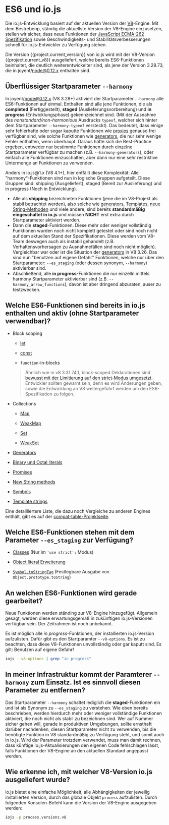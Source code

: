 # ES6 und io.js

Die io.js-Entwicklung basiert auf der aktuellen Version der [V8](https://code.google.com/p/v8/)-Engine. Mit dem Bestrebenp, ständig die aktuellste Version der V8-Engine einzusetzen, stellen wir sicher, dass neue Funktionen der [JavaScript ECMA-262 Spezifikation](http://www.ecma-international.org/publications/standards/Ecma-262.htm) sowie Geschwindigkeits- und Stabilitätsverbesserungen schnell für io.js-Entwickler zu Verfügung stehen.

Die Version {{project.current_version}} von io.js wird mit der V8-Version {{project.current_v8}} ausgeliefert, welche bereits ES6-Funktionen beinhaltet, die deutlich weiterentwickelter sind, als jene der Version 3.28.73, die in joyent/node@0.12.x enthalten sind.

## Überflüssiger Startparameter `--harmony`

In joyent/node@0.12.x (V8 3.28+) aktiviert der Startparameter `--harmony` alle ES6-Funktionen auf einmal. Enthalten sind alle jene Funktionen, die als **completed** (Fertiggestellt), **staged** (Auslieferungsvorbereitung) und **in progress** (Entwicklungsphase) gekennzeichnet sind. (Mit der Ausnahme des _nonstandard/non-harmonious_ Ausdrucks `typeof`, welcher sich hinter dem Startparameter `--harmony-typeof` versteckt). Das bedeutet, dass einige sehr fehlerhafte oder sogar kaputte Funktionen wie [proxies](https://developer.mozilla.org/en-US/docs/Web/JavaScript/Reference/Global_Objects/Proxy) genauso frei verfügbar sind, wie solche Funktionen wie [generators](https://developer.mozilla.org/en-US/docs/Web/JavaScript/Reference/Statements/function*), die nur sehr wenige Fehler enthalten, wenn überhaupt. Daraus hätte sich die Best-Practice ergeben, entweder nur bestimmte Funktionen durch einzelne Startparameter verfügbar zu machen (z.B. `--harmony-generators`), oder einfach alle Funktionen einzuschalten, aber dann nur eine sehr restriktive Untermenge an Funktionen zu verwenden.

Anders in io.js<span>@</span>1.x (V8 4.1+), hier entfällt diese Komplexität: Alle "harmony"-Funktionen sind nun in logische Gruppen aufgeteilt. Diese Gruppen sind: shipping (Ausgeliefert), staged (Bereit zur Auslieferung) und in progress (Noch in Entwicklung).

*   Alle als **shipping** bezeichneten Funktionen (jene die im V8-Projekt als stabil betrachtet werden), also solche wie [generators](https://developer.mozilla.org/en-US/docs/Web/JavaScript/Reference/Statements/function*), [Templates](https://developer.mozilla.org/en-US/docs/Web/JavaScript/Reference/template_strings), [neue String-Methoden](https://developer.mozilla.org/en-US/docs/Web/JavaScript/New_in_JavaScript/ECMAScript_6_support_in_Mozilla#Additions_to_the_String_object) und viele andere, sind bereits **standardmäßig eingeschaltet in io.js** und müssen **NICHT** erst extra durch Startparameter aktiviert werden.
*   Dann die **staged**-Funktionen. Diese mehr oder weniger vollständig Funktionen wurden noch nicht komplett getestet oder sind noch nicht auf dem aktuellen Stand der Spezifikationen. Diese werden vom V8-Team deswegen auch als instabil gehandelt (z.B. Verhaltensvorhersagen zu Ausnahmefällen sind noch nicht möglich). Vergleichbar war oder ist die Situation der [generators](https://developer.mozilla.org/en-US/docs/Web/JavaScript/Reference/Statements/function*) in V8 3.26. Das sind nun "benutzen auf eigene Gefahr" Funktionen, welche nur über den Startparameter: `--es_staging` (oder dessen synonym, `--harmony`) aktivierbar sind.
*   Abschließend, alle **in progress**-Funktionen die nur einzelln mittels harmony Startparameter aktivierbar sind (z.B. `--harmony_arrow_functions`), davon ist aber dringend abzuraten, auser zu testzwecken.

## Welche ES6-Funktionen sind bereits in io.js enthalten und aktiv (ohne Startparameter verwendbar)?


*   Block scoping

    *   [let](https://developer.mozilla.org/en-US/docs/Web/JavaScript/Reference/Statements/let)

    *   [const](https://developer.mozilla.org/en-US/docs/Web/JavaScript/Reference/Statements/const)

    *   `function`-in-blocks

    >Ähnlich wie in v8 3.31.74.1, block-scoped Deklarationen sind [bewusst mit der Limitierung auf den strict-Modus umgesetzt](https://groups.google.com/forum/#!topic/v8-users/3UXNCkAU8Es). Entwickler sollten gewarnt sein, denn es wird Änderungen geben, sowie die Entwicklung an V8 weitergeführt werden um den ES6-Spezifikation zu folgen.

*   Collections

    *   [Map](https://developer.mozilla.org/en-US/docs/Web/JavaScript/Reference/Global_Objects/Map)

    *   [WeakMap](https://developer.mozilla.org/en-US/docs/Web/JavaScript/Reference/Global_Objects/WeakMap)

    *   [Set](https://developer.mozilla.org/en-US/docs/Web/JavaScript/Reference/Global_Objects/Set)

    *   [WeakSet](https://developer.mozilla.org/en-US/docs/Web/JavaScript/Reference/Global_Objects/WeakSet)

*   [Generators](https://developer.mozilla.org/en-US/docs/Web/JavaScript/Reference/Statements/function*)

*   [Binary und Octal literals](https://developer.mozilla.org/en-US/docs/Web/JavaScript/Reference/Lexical_grammar#Numeric_literals)

*   [Promises](https://developer.mozilla.org/en-US/docs/Web/JavaScript/Reference/Global_Objects/Promise)

*   [New String methods](https://developer.mozilla.org/en-US/docs/Web/JavaScript/New_in_JavaScript/ECMAScript_6_support_in_Mozilla#Additions_to_the_String_object)

*   [Symbols](https://developer.mozilla.org/en-US/docs/Web/JavaScript/Reference/Global_Objects/Symbol)

*   [Template strings](https://developer.mozilla.org/en-US/docs/Web/JavaScript/Reference/template_strings)

Eine detailliertere Liste, die dazu noch Vergleiche zu anderen Engines enthält, gibt es auf der [compat-table-Projektseite](https://kangax.github.io/compat-table/es6/).

## Welche ES6-Funktionen stehen mit dem Parameter `--es_staging` zur Verfügung?

*   [Classes](https://github.com/lukehoban/es6features#classes) (Nur im `'use strict';` Modus)
*   [Object literal Erweiterung](https://github.com/lukehoban/es6features#enhanced-object-literals)

*   [`Symbol.toStringTag`](https://developer.mozilla.org/en-US/docs/Web/JavaScript/Reference/Global_Objects/Symbol) (Festlegbare Ausgabe von `Object.prototype.toString`)

## An welchen ES6-Funktionen wird gerade gearbeitet?

Neue Funktionen werden ständing zur V8-Engine hinzugefügt. Allgemein gesagt, werden diese erwartungsgemäß in zukünftigen io.js-Versionen verfügbar sein. Der Zeitrahmen ist noch unbekannt.

Es ist möglich alle *in progress*-Funktionen, der installierten io.js-Version aufzulisten. Dafür gibt es den Startparamter `--v8-options`. Es ist zu beachten, dass diese V8-Funktionen unvollständig oder gar kaputt sind. Es gilt: Benutzen auf eigene Gefahr!

```sh
iojs --v8-options | grep "in progress"
```

## In meiner Infrastruktur kommt der Paramterer `--harmony` zum Einsatz. Ist es sinnvoll diesen Parameter zu entfernen?

Das Startparameter `--harmony` schaltet lediglich die **staged**-Funktionen ein und ist als Synonym zu `--es_staging` zu verstehen. Wie oben bereits beschrieben, werden hierdurch mehr oder weniger vollständige Funktionen aktiviert, die noch nicht als stabil zu bezeichnen sind. Wer auf Nummer sicher gehen will, gerade in produktiven Umgebungen, sollte ernsthaft darüber nachdenken, diesen Startparameter nicht zu verwenden, bis die benötigte Funktion in V8 standardmäßig zu Verfügung steht, und somit auch in io.js. Wird der Parameter trotzdem verwendet, muss man damit rechnen, dass künftige io.js-Aktualisierungen den eigenen Code fehlschlagen lässt, falls Funktionen der V8-Engine an den aktuellen Standard angepasst werden.

## Wie erkenne ich, mit welcher V8-Version io.js ausgeliefert wurde?

io.js bietet eine einfache Möglichkeit, alle Abhängigkeiten der jeweilig installierten Version, durch das globale Objekt `process` aufzulisten. Durch folgenden Konsolen-Befehl kann die Version der V8-Engine ausgegeben werden:

```sh
iojs -p process.versions.v8
```
